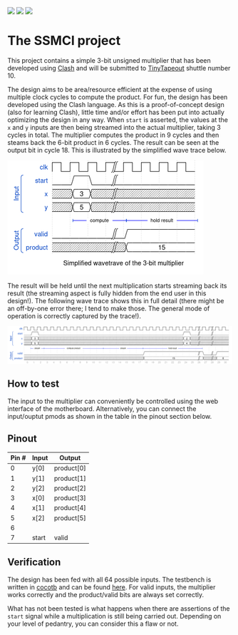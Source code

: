 ![](../../workflows/gds/badge.svg) ![](../../workflows/docs/badge.svg) ![](../../workflows/test/badge.svg) 
# The SSMCl project

This project contains a simple 3-bit unsigned multiplier that has been developed using [Clash](http://www.clash-lang.org) and will be submitted to [TinyTapeout](https://tinytapeout.com/) shuttle number 10.

The design aims to be area/resource efficient at the expense of using multiple clock cycles to compute the product. For fun, the design has been developed using the Clash language. As this is a proof-of-concept design (also for learning Clash), little time and/or effort has been put into actually optimizing the design in any way.
 When `start` is asserted, the values at the `x` and `y` inputs are then being streamed into the actual multiplier, taking 3 cycles in total. The multiplier computes the product in 9 cycles and then steams back the 6-bit product in 6 cycles. The result can be seen at the output bit in cycle 18. This is illustrated by the simplified wave trace below.

![simplified wave trace for the 3-bit multiplier](docs/int3.png)

The result will be held until the next multiplication starts streaming back its result (the streaming aspect is fully hidden from the end user in this design!). The following wave trace shows this in full detail (there might be an off-by-one error there; I tend to make those. The general mode of operation is correctly captured by the trace!).


![long wave trace for the 3-bit multiplier](docs/int3_full.png)

## How to test

The input to the multiplier can conveniently be controlled using the web interface of the motherboard. Alternatively, you can connect the input/ouptut pmods as shown in the table in the pinout section below.

## Pinout
| Pin # | Input | Output     |
|-------|-------|------------|
| 0     | y[0]  | product[0] |
| 1     | y[1]  | product[1] |
| 2     | y[2]  | product[2] |
| 3     | x[0]  | product[3] |
| 4     | x[1]  | product[4] |
| 5     | x[2]  | product[5] |
| 6     |       |            |
| 7     | start | valid      |


## Verification
The design has been fed with all 64 possible inputs. The testbench is written in [cocotb](https://www.cocotb.org/) and can be found [here](test/test.py). For valid inputs, the multiplier works correctly and the product/valid bits are always set correctly. 

What has not been tested is what happens when there are assertions of the `start` signal while a multiplication is still being carried out. Depending on your level of pedantry, you can consider this a flaw or not.